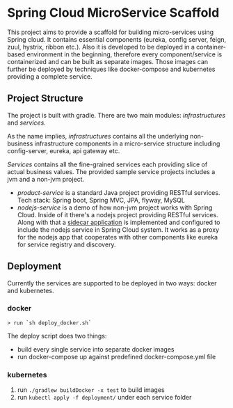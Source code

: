 # Spring Cloud MicroService Scaffold

This project aims to provide a scaffold for building micro-services using Spring cloud. 
It contains essential components (eureka, config server, feign, zuul, hystrix, ribbon etc.). 
Also it is developed to be deployed in a container-based environment in the beginning, therefore every component/service
is containerized and can be built as separate images. Those images can further be deployed by techniques like docker-compose
and kubernetes providing a complete service.

## Project Structure

The project is built with gradle. There are two main modules: *infrastructures* and *services*.

As the name implies, *infrastructures* contains all the underlying non-business infrastructure components 
in a micro-service structure including config-server, eureka, api gateway etc. 

*Services* contains all the fine-grained services each providing slice of actual business values.
The provided sample service projects includes a jvm and a non-jvm project.
    
+ *product-service* is a standard Java project providing RESTful services. 
    Tech stack: Spring boot, Spring MVC, JPA, flyway, MySQL
+ *nodejs-service* is a demo of how non-jvm project works with Spring Cloud.
    Inside of it there's a nodejs project providing RESTful services. 
    Along with that a [sidecar application](https://cloud.spring.io/spring-cloud-netflix/multi/multi__polyglot_support_with_sidecar.html) is implemented and configured to include the nodejs service in Spring Cloud system.
    It works as a proxy for the nodejs app that cooperates with other components like eureka for service registry and discovery.


## Deployment

Currently the services are supported to be deployed in two ways: docker and kubernetes.

### docker
    > run `sh deploy_docker.sh`
  
  The deploy script does two things: 
    
   + build every single service into separate docker images
   + run docker-compose up against predefined docker-compose.yml file
   
### kubernetes
1. run `./gradlew buildDocker -x test` to build images
2. run `kubectl apply -f deployment/` under each service folder
